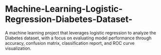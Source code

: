 # Machine-Learning-Logistic-Regression-Diabetes-Dataset-
A machine learning project that leverages logistic regression to analyze the Diabetes dataset, with a focus on evaluating model performance through accuracy, confusion matrix, classification report, and ROC curve visualization.
